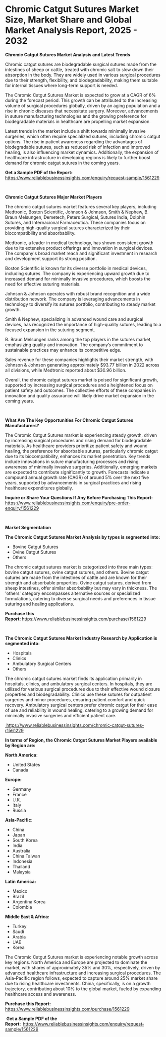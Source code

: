<p><h1>Chromic Catgut Sutures Market Size, Market Share and Global Market Analysis Report, 2025 - 2032</h1></p><p><strong>Chromic Catgut Sutures Market Analysis and Latest Trends</strong></p>
<p><p>Chromic catgut sutures are biodegradable surgical sutures made from the intestines of sheep or cattle, treated with chromic salt to slow down their absorption in the body. They are widely used in various surgical procedures due to their strength, flexibility, and biodegradability, making them suitable for internal tissues where long-term support is needed. </p><p>The Chromic Catgut Sutures Market is expected to grow at a CAGR of 6% during the forecast period. This growth can be attributed to the increasing volume of surgical procedures globally, driven by an aging population and a rise in chronic diseases that necessitate surgery. Moreover, advancements in suture manufacturing technologies and the growing preference for biodegradable materials in healthcare are propelling market expansion. </p><p>Latest trends in the market include a shift towards minimally invasive surgeries, which often require specialized sutures, including chromic catgut options. The rise in patient awareness regarding the advantages of biodegradable sutures, such as reduced risk of infection and improved healing, is also influencing market dynamics. Additionally, the expansion of healthcare infrastructure in developing regions is likely to further boost demand for chromic catgut sutures in the coming years.</p></p>
<p><strong>Get a Sample PDF of the Report:&nbsp;</strong> <a href="https://www.reliablebusinessinsights.com/enquiry/request-sample/1561229?utm_campaign=2099&utm_medium=2&utm_source=Github&utm_content=ia&utm_term=13042025&utm_id=chromic-catgut-sutures">https://www.reliablebusinessinsights.com/enquiry/request-sample/1561229</a></p>
<p>&nbsp;</p>
<p><strong>Chromic Catgut Sutures Major Market Players</strong></p>
<p><p>The chromic catgut sutures market features several key players, including Medtronic, Boston Scientific, Johnson & Johnson, Smith & Nephew, B. Braun Melsungen, Demetech, Peters Surgical, Sutures India, Dolphin Sutures, and Internacional Farmaceutica. These companies focus on providing high-quality surgical sutures characterized by their biocompatibility and absorbability.</p><p>Medtronic, a leader in medical technology, has shown consistent growth due to its extensive product offerings and innovation in surgical devices. The company's broad market reach and significant investment in research and development support its strong position.</p><p>Boston Scientific is known for its diverse portfolio in medical devices, including sutures. The company is experiencing upward growth due to increased demand for minimally invasive procedures, which boosts the need for effective suturing materials.</p><p>Johnson & Johnson operates with robust brand recognition and a wide distribution network. The company is leveraging advancements in technology to diversify its sutures portfolio, contributing to steady market growth. </p><p>Smith & Nephew, specializing in advanced wound care and surgical devices, has recognized the importance of high-quality sutures, leading to a focused expansion in the suturing segment.</p><p>B. Braun Melsungen ranks among the top players in the sutures market, emphasizing quality and innovation. The company’s commitment to sustainable practices may enhance its competitive edge.</p><p>Sales revenue for these companies highlights their market strength, with Johnson & Johnson generating approximately $93.77 billion in 2022 across all divisions, while Medtronic reported about $30.96 billion.</p><p>Overall, the chromic catgut sutures market is poised for significant growth, supported by increasing surgical procedures and a heightened focus on patient safety and outcomes. The collective efforts of these companies in innovation and quality assurance will likely drive market expansion in the coming years.</p></p>
<p>&nbsp;</p>
<p><strong>What Are The Key Opportunities For Chromic Catgut Sutures Manufacturers?</strong></p>
<p><p>The Chromic Catgut Sutures market is experiencing steady growth, driven by increasing surgical procedures and rising demand for biodegradable materials. As healthcare providers prioritize patient safety and wound healing, the preference for absorbable sutures, particularly chromic catgut due to its biocompatibility, enhances its market penetration. Key trends include innovations in suture manufacturing processes and rising awareness of minimally invasive surgeries. Additionally, emerging markets are expected to contribute significantly to growth. Forecasts indicate a compound annual growth rate (CAGR) of around 5% over the next five years, supported by advancements in surgical practices and rising healthcare expenditures globally.</p></p>
<p><strong>Inquire or Share Your Questions If Any Before Purchasing This Report:</strong> <a href="https://www.reliablebusinessinsights.com/enquiry/pre-order-enquiry/1561229?utm_campaign=2099&utm_medium=2&utm_source=Github&utm_content=ia&utm_term=13042025&utm_id=chromic-catgut-sutures">https://www.reliablebusinessinsights.com/enquiry/pre-order-enquiry/1561229</a></p>
<p>&nbsp;</p>
<p><strong>Market Segmentation</strong></p>
<p><strong>The Chromic Catgut Sutures Market Analysis by types is segmented into:</strong></p>
<p><ul><li>Bovine Catgut Sutures</li><li>Ovine Catgut Sutures</li><li>Others</li></ul></p>
<p><p>The chromic catgut sutures market is categorized into three main types: bovine catgut sutures, ovine catgut sutures, and others. Bovine catgut sutures are made from the intestines of cattle and are known for their strength and absorbable properties. Ovine catgut sutures, derived from sheep intestines, offer similar absorbability but may vary in thickness. The 'others' category encompasses alternative sources or specialized formulations, catering to diverse surgical needs and preferences in tissue suturing and healing applications.</p></p>
<p><strong>Purchase this Report:&nbsp;</strong><a href="https://www.reliablebusinessinsights.com/purchase/1561229?utm_campaign=2099&utm_medium=2&utm_source=Github&utm_content=ia&utm_term=13042025&utm_id=chromic-catgut-sutures">https://www.reliablebusinessinsights.com/purchase/1561229</a></p>
<p>&nbsp;</p>
<p><strong>The Chromic Catgut Sutures Market Industry Research by Application is segmented into:</strong></p>
<p><ul><li>Hospitals</li><li>Clinics</li><li>Ambulatory Surgical Centers</li><li>Others</li></ul></p>
<p><p>The chromic catgut sutures market finds its application primarily in hospitals, clinics, and ambulatory surgical centers. In hospitals, they are utilized for various surgical procedures due to their effective wound closure properties and biodegradability. Clinics use these sutures for outpatient surgeries and minor procedures, ensuring patient comfort and quick recovery. Ambulatory surgical centers prefer chromic catgut for their ease of use and reliability in wound healing, catering to a growing demand for minimally invasive surgeries and efficient patient care.</p></p>
<p><a href="https://www.reliablebusinessinsights.com/chromic-catgut-sutures-r1561229?utm_campaign=2099&utm_medium=2&utm_source=Github&utm_content=ia&utm_term=13042025&utm_id=chromic-catgut-sutures">&nbsp;https://www.reliablebusinessinsights.com/chromic-catgut-sutures-r1561229</a></p>
<p><strong>In terms of Region, the Chromic Catgut Sutures Market Players available by Region are:</strong></p>
<p>
    <p> <strong> North America: </strong>
        <ul>
            <li>United States</li>
            <li>Canada</li>
        </ul>
        </p> 
    <p> <strong> Europe: </strong>
        <ul>
            <li>Germany</li>
            <li>France</li>
            <li>U.K.</li>
            <li>Italy</li>
            <li>Russia</li>
        </ul>
        </p> 
    <p> <strong> Asia-Pacific: </strong>
        <ul>
            <li>China</li>
            <li>Japan</li>
            <li>South Korea</li>
            <li>India</li>
            <li>Australia</li>
            <li>China Taiwan</li>
            <li>Indonesia</li>
            <li>Thailand</li>
            <li>Malaysia</li>
        </ul>
        </p> 
    <p> <strong> Latin America: </strong>
        <ul>
            <li>Mexico</li>
            <li>Brazil</li>
            <li>Argentina Korea</li>
            <li>Colombia</li>
        </ul>
        </p> 
    <p> <strong> Middle East & Africa: </strong>
        <ul>
            <li>Turkey</li>
            <li>Saudi</li>
            <li>Arabia</li>
            <li>UAE</li>
            <li>Korea</li>
        </ul>
    </p>
    </p>
<p><p>The Chromic Catgut Sutures market is experiencing notable growth across key regions. North America and Europe are projected to dominate the market, with shares of approximately 35% and 30%, respectively, driven by advanced healthcare infrastructure and increasing surgical procedures. The Asia-Pacific region follows, expected to capture around 25% market share due to rising healthcare investments. China, specifically, is on a growth trajectory, contributing about 10% to the global market, fueled by expanding healthcare access and awareness.</p></p>
<p><strong>Purchase this Report: </strong><a href="https://www.reliablebusinessinsights.com/purchase/1561229?utm_campaign=2099&utm_medium=2&utm_source=Github&utm_content=ia&utm_term=13042025&utm_id=chromic-catgut-sutures">https://www.reliablebusinessinsights.com/purchase/1561229</a></p>
<p>&nbsp;<strong>Get a Sample PDF of the Report:&nbsp;&nbsp;</strong><a href="https://www.reliablebusinessinsights.com/enquiry/request-sample/1561229?utm_campaign=2099&utm_medium=2&utm_source=Github&utm_content=ia&utm_term=13042025&utm_id=chromic-catgut-sutures">https://www.reliablebusinessinsights.com/enquiry/request-sample/1561229</a></p>
<p><strong></strong></p>
<p><p></p><p></p><p></p></p>